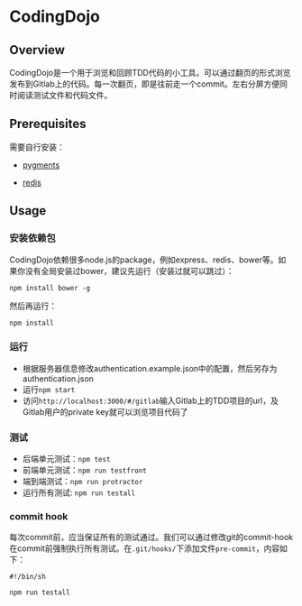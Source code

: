 # CodingDojo #

## Overview ##

CodingDojo是一个用于浏览和回顾TDD代码的小工具。可以通过翻页的形式浏览发布到Gitlab上的代码。每一次翻页，即是往前走一个commit。左右分屏方便同时阅读测试文件和代码文件。

## Prerequisites ##

需要自行安装：

- [pygments](http://pygments.org)

- [redis](http://redis.io)

## Usage ##

### 安装依赖包 ###

CodingDojo依赖很多node.js的package，例如express、redis、bower等。如果你没有全局安装过bower，建议先运行（安装过就可以跳过）：

```
npm install bower -g
```

然后再运行：

```
npm install
```

### 运行 ###

- 根据服务器信息修改authentication.example.json中的配置，然后另存为authentication.json
- 运行`npm start`
- 访问`http://localhost:3000/#/gitlab`输入Gitlab上的TDD项目的url，及Gitlab用户的private key就可以浏览项目代码了

### 测试 ###

- 后端单元测试：`npm test`
- 前端单元测试：`npm run testfront`
- 端到端测试：`npm run protractor`
- 运行所有测试: `npm run testall`

### commit hook ###

每次commit前，应当保证所有的测试通过。我们可以通过修改git的commit-hook在commit前强制执行所有测试。在`.git/hooks/`下添加文件`pre-commit`，内容如下：

```
#!/bin/sh

npm run testall
```
